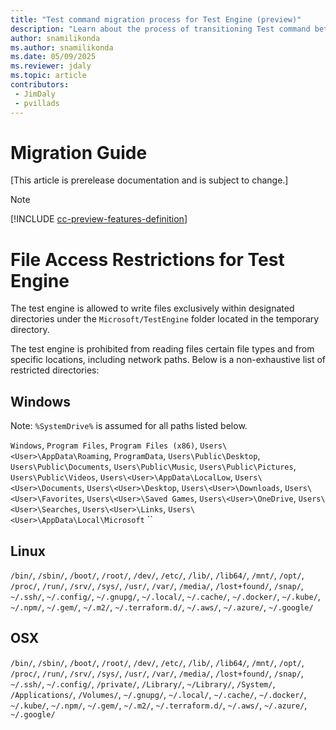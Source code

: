 ```yaml
---
title: "Test command migration process for Test Engine (preview)"
description: "Learn about the process of transitioning Test command between versions of Test Engine"
author: snamilikonda
ms.author: snamilikonda
ms.date: 05/09/2025
ms.reviewer: jdaly
ms.topic: article
contributors:
 - JimDaly
 - pvillads
---
```


# Migration Guide
[This article is prerelease documentation and is subject to change.]

> [!NOTE]
> [!INCLUDE [cc-preview-features-definition](../includes/cc-preview-features-definition.md)]

# File Access Restrictions for Test Engine
The test engine is allowed to write files exclusively within designated directories under the `Microsoft/TestEngine` folder located in the temporary directory.

The test engine is prohibited from reading files certain file types and from specific locations, including network paths. Below is a non-exhaustive list of restricted directories:

## Windows
Note: `%SystemDrive%` is assumed for all paths listed below.

`Windows`, `Program Files`, `Program Files (x86)`, `Users\<User>\AppData\Roaming`, `ProgramData`, `Users\Public\Desktop`, `Users\Public\Documents`, `Users\Public\Music`, `Users\Public\Pictures`, `Users\Public\Videos`, `Users\<User>\AppData\LocalLow`, `Users\<User>\Documents`, `Users\<User>\Desktop`, `Users\<User>\Downloads`, `Users\<User>\Favorites`, `Users\<User>\Saved Games`, `Users\<User>\OneDrive`, `Users\<User>\Searches`, `Users\<User>\Links`, `Users\<User>\AppData\Local\Microsoft`
``
## Linux
`/bin/`, `/sbin/`, `/boot/`, `/root/`, `/dev/`, `/etc/`, `/lib/`, `/lib64/`, `/mnt/`, `/opt/`, `/proc/`, `/run/`, `/srv/`, `/sys/`, `/usr/`, `/var/`, `/media/`, `/lost+found/`, `/snap/`, `~/.ssh/`, `~/.config/`, `~/.gnupg/`, `~/.local/`, `~/.cache/`, `~/.docker/`, `~/.kube/`, `~/.npm/`, `~/.gem/`, `~/.m2/`, `~/.terraform.d/`, `~/.aws/`, `~/.azure/`, `~/.google/`

## OSX
`/bin/`, `/sbin/`, `/boot/`, `/root/`, `/dev/`, `/etc/`, `/lib/`, `/lib64/`, `/mnt/`, `/opt/`, `/proc/`, `/run/`, `/srv/`, `/sys/`, `/usr/`, `/var/`, `/media/`, `/lost+found/`, `/snap/`, `~/.ssh/`, `~/.config/`, `/private/`, `/Library/`, `~/Library/`, `/System/`, `/Applications/`, `/Volumes/`, `~/.gnupg/`, `~/.local/`, `~/.cache/`, `~/.docker/`, `~/.kube/`, `~/.npm/`, `~/.gem/`, `~/.m2/`, `~/.terraform.d/`, `~/.aws/`, `~/.azure/`, `~/.google/`